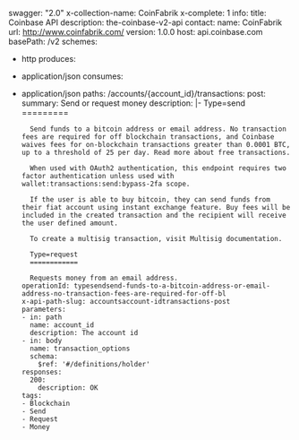 swagger: "2.0"
x-collection-name: CoinFabrik
x-complete: 1
info:
  title: Coinbase API
  description: the-coinbase-v2-api
  contact:
    name: CoinFabrik
    url: http://www.coinfabrik.com/
  version: 1.0.0
host: api.coinbase.com
basePath: /v2
schemes:
- http
produces:
- application/json
consumes:
- application/json
paths:
  /accounts/{account_id}/transactions:
    post:
      summary: Send or request money
      description: |-
        Type=send
        =========

        Send funds to a bitcoin address or email address. No transaction fees are required for off blockchain transactions, and Coinbase waives fees for on-blockchain transactions greater than 0.0001 BTC, up to a threshold of 25 per day. Read more about free transactions.

        When used with OAuth2 authentication, this endpoint requires two factor authentication unless used with wallet:transactions:send:bypass-2fa scope.

        If the user is able to buy bitcoin, they can send funds from their fiat account using instant exchange feature. Buy fees will be included in the created transaction and the recipient will receive the user defined amount.

        To create a multisig transaction, visit Multisig documentation.

        Type=request
        ============

        Requests money from an email address.
      operationId: typesendsend-funds-to-a-bitcoin-address-or-email-address-no-transaction-fees-are-required-for-off-bl
      x-api-path-slug: accountsaccount-idtransactions-post
      parameters:
      - in: path
        name: account_id
        description: The account id
      - in: body
        name: transaction_options
        schema:
          $ref: '#/definitions/holder'
      responses:
        200:
          description: OK
      tags:
      - Blockchain
      - Send
      - Request
      - Money